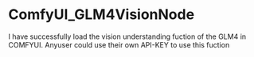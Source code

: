 # ComfyUI_GLM4VisionNode
I have successfully load the vision understanding fuction of the GLM4 in COMFYUI. Anyuser could use their own API-KEY to use this fuction
